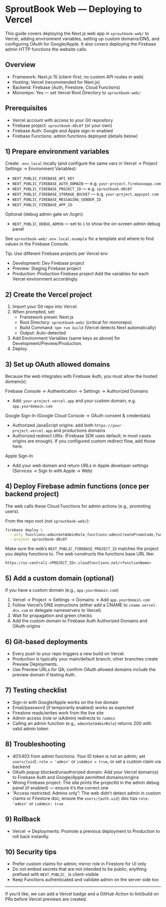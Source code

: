 # SproutBook Web — Deploying to Vercel

This guide covers deploying the Next.js web app in `sproutbook-web/` to Vercel, adding environment variables, setting up custom domains/DNS, and configuring OAuth for Google/Apple. It also covers deploying the Firebase admin HTTP functions the website calls.

## Overview
- Framework: Next.js 15 (client-first; no custom API routes in web)
- Hosting: Vercel (recommended for Next.js)
- Backend: Firebase (Auth, Firestore, Cloud Functions)
- Monorepo: Yes — set Vercel Root Directory to `sproutbook-web/`

## Prerequisites
- Vercel account with access to your Git repository
- Firebase project: `sproutbook-d0c8f` (or your own)
- Firebase Auth: Google and Apple sign-in enabled
- Firebase Functions: admin functions deployed (details below)

## 1) Prepare environment variables
Create `.env.local` locally (and configure the same vars in Vercel → Project Settings → Environment Variables):

- `NEXT_PUBLIC_FIREBASE_API_KEY`
- `NEXT_PUBLIC_FIREBASE_AUTH_DOMAIN` — e.g. `your-project.firebaseapp.com`
- `NEXT_PUBLIC_FIREBASE_PROJECT_ID` — e.g. `sproutbook-d0c8f`
- `NEXT_PUBLIC_FIREBASE_STORAGE_BUCKET` — e.g. `your-project.appspot.com`
- `NEXT_PUBLIC_FIREBASE_MESSAGING_SENDER_ID`
- `NEXT_PUBLIC_FIREBASE_APP_ID`

Optional (debug admin gate on /login):
- `NEXT_PUBLIC_DEBUG_ADMIN` — set to `1` to show the on-screen admin debug panel

See `sproutbook-web/.env.local.example` for a template and where to find values in the Firebase Console.

Tip: Use different Firebase projects per Vercel env
- Development: Dev Firebase project
- Preview: Staging Firebase project
- Production: Production Firebase project
Add the variables for each Vercel environment accordingly.

## 2) Create the Vercel project
1. Import your Git repo into Vercel.
2. When prompted, set:
   - Framework preset: Next.js
   - Root Directory: `sproutbook-web/` (critical for monorepo)
   - Build Command: `npm run build` (Vercel detects Next automatically)
   - Output: Auto-detected
3. Add Environment Variables (same keys as above) for Development/Preview/Production.
4. Deploy.

## 3) Set up OAuth allowed domains
Because the web integrates with Firebase Auth, you must allow the hosted domain(s):

Firebase Console → Authentication → Settings → Authorized Domains
- Add: `your-project.vercel.app` and your custom domain, e.g. `app.yourdomain.com`

Google Sign-In (Google Cloud Console → OAuth consent & credentials)
- Authorized JavaScript origins: add both `https://your-project.vercel.app` and productions domains
- Authorized redirect URIs: (Firebase SDK uses default; in most cases origins are enough). If you configured custom redirect flow, add those here.

Apple Sign-In
- Add your web domain and return URLs in Apple developer settings (Services → Sign In with Apple → Web)

## 4) Deploy Firebase admin functions (once per backend project)
The web calls these Cloud Functions for admin actions (e.g., promoting users).

From the repo root (not `sproutbook-web/`):
```bash
firebase deploy \
  --only functions:adminSetAdminRole,functions:adminCreatePromoCode,functions:adminDisablePromoCode,functions:adminModerationAction \
  --project sproutbook-d0c8f
```
Make sure the web’s `NEXT_PUBLIC_FIREBASE_PROJECT_ID` matches the project you deploy functions to. The web constructs the functions base URL like:
```
https://us-central1-<PROJECT_ID>.cloudfunctions.net/<functionName>
```

## 5) Add a custom domain (optional)
If you have a custom domain (e.g., `app.yourdomain.com`):
1. Vercel → Project → Settings → Domains → Add `app.yourdomain.com`
2. Follow Vercel’s DNS instructions (either add a CNAME to `cname.vercel-dns.com` or delegate nameservers to Vercel)
3. Wait for propagation and green checks
4. Add the custom domain to Firebase Auth Authorized Domains and OAuth origins

## 6) Git-based deployments
- Every push to your repo triggers a new build on Vercel.
- Production is typically your main/default branch; other branches create Preview Deployments.
- Use Preview URLs for QA; confirm OAuth allowed domains include the preview domain if testing Auth.

## 7) Testing checklist
- Sign-in with Google/Apple works on the live domain
- Email/password (if temporarily enabled) works as expected
- Firestore reads/writes work from the live site
- Admin access (role or isAdmin) redirects to `/admin`
- Calling an admin function (e.g., `adminSetAdminRole`) returns 200 with valid admin token

## 8) Troubleshooting
- 401/403 from admin functions: Your ID token is not an admin; set `users/{uid}.role = 'admin'` or `isAdmin = true`, or set a custom claim via backend
- OAuth popup blocked/unauthorized domain: Add your Vercel domain(s) to Firebase Auth and Google/Apple permitted domains/origins
- Wrong Firebase project: The site prints the projectId in the admin debug panel (if enabled) — ensure it’s the correct one
- “Access restricted: Admins only”: The web didn’t detect admin in custom claims or Firestore doc; ensure the `users/{auth.uid}` doc has `role: 'admin'` or `isAdmin: true`

## 9) Rollback
- Vercel → Deployments: Promote a previous deployment to Production to roll back instantly.

## 10) Security tips
- Prefer custom claims for admin; mirror role in Firestore for UI only
- Do not embed secrets that are not intended to be public; anything prefixed with `NEXT_PUBLIC_` is client-visible
- Keep Functions authenticated and validate admin on the server side too

---

If you’d like, we can add a Vercel badge and a GitHub Action to lint/build on PRs before Vercel previews are created.
